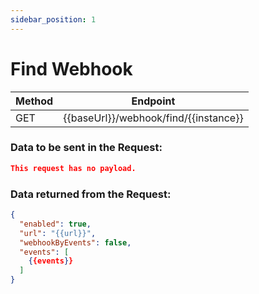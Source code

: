 ```yaml
---
sidebar_position: 1
---
```


# Find Webhook

| Method | Endpoint                              |
| ------ | ------------------------------------- |
| GET    | {{baseUrl}}/webhook/find/{{instance}} |

### Data to be sent in the Request:

```json title=Payload
This request has no payload.
```

### Data returned from the Request:

```json title=Result
{
  "enabled": true,
  "url": "{{url}}",
  "webhookByEvents": false,
  "events": [
    {{events}}
  ]
}
```
